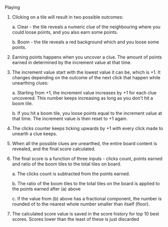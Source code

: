 Playing

1. Clicking on a tile will result in two possible outcomes:

    a. Clear - the tile reveals a numeric clue of the neighbouring where you could loose points, and you also earn some points.

    b. Boom - the tile reveals a red background which and you loose some points.

2. Earning points happens when you uncover a clue. The amount of points earned in determined by the increment value at that time.

3. The increment value start with the lowest value it can be, which is +1. It changes depending on the outcome of the next click that happen while unearthing clues:

    a. Starting from +1, the increment value increases by +1 for each clue uncovered. This number keeps increasing as long as you don't hit a boom tile.

    b. If you hit a boom tile, you loose points equal to the increment value at that time. The increment value is then reset to +1 again.

4. The clicks counter keeps ticking upwards by +1 with every click made to unearth a clue keeps. 

5. When all the possible clues are unearthed, the entire board content is revealed, and the final score calculated.

6. The final score is a function of three inputs - clicks count, points earned and ratio of the boom tiles to the total tiles on board.

    a. The clicks count is subtracted from the points earned.

    b. The ratio of the boom tiles to the total tiles on the board is applied to the points earned after (a) above

    c. If the value from (b) above has a fractional component, the number is rounded of to the nearest whole number smaller than itself (floor).

7. The calculated score value is saved in the score history for top 10 best scores. Scores lower than the least of these is just discarded
